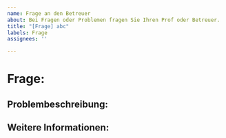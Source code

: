 ```yaml
---
name: Frage an den Betreuer
about: Bei Fragen oder Problemen fragen Sie Ihren Prof oder Betreuer.
title: "[Frage] abc"
labels: Frage
assignees: ''

---
```


# Frage:

## Problembeschreibung:

## Weitere Informationen:
